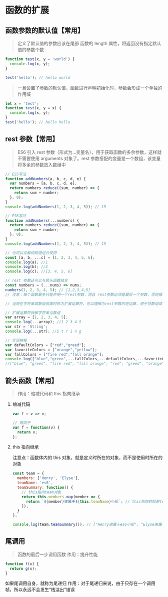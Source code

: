 # 函数的扩展

## 函数参数的默认值【常用】

> 定义了默认值的参数应该在尾部
> 函数的 length 属性，将返回没有指定默认值的参数个数

```js
function test(x, y = 'world') {
  console.log(x, y);
}

test('hello'); // hello world
```

> 一旦设置了参数的默认值，函数进行声明初始化时，参数会形成一个单独的作用域

```js
let x = 'test';
function test(x, y = x) {
  console.log(x, y);
}
test('hello'); // hello hello
```

## rest 参数【常用】

> ES6 引入 rest 参数（形式为...变量名），用于获取函数的多余参数，这样就不需要使用 arguments 对象了。rest 参数搭配的变量是一个数组，该变量将多余的参数放入数组中

```js
// ES5写法
function addNumbers(a, b, c, d, e) {
  var numbers = [a, b, c, d, e];
  return numbers.reduce((sum, number) => {
    return sum + number;
  }, 0);
}
console.log(addNumbers(1, 2, 3, 4, 5)); // 15

// ES6写法
function addNumbers(...numbers) {
  return numbers.reduce((sum, number) => {
    return sum + number;
  }, 0);
}
console.log(addNumbers(1, 2, 3, 4, 5)); // 15
```

```js
// 也可以与解构赋值组合使用
const [a, b, ...c] = [1, 2, 3, 4, 5, 6];
console.log(a); //1
console.log(b); //2
console.log(c); //[3, 4, 5, 6]
```

```js
// rest 参数还可以与箭头函数结合
const numbers = (...nums) => nums;
numbers(1, 2, 3, 4, 5); // [1,2,3,4,5]
// 注意：每个函数最多只能声明一个rest参数，而且 rest参数必须是最后一个参数，否则报错
```

```js
// 当用在字符串或数组前面时称为扩展运算符，可以理解为rest参数的逆运算，用于将数组或字符串进行拆解

// 扩展运算符拆解字符串与数组
var array = [1, 2, 3, 4, 5];
console.log(...array); //1 2 3 4 5
var str = 'String';
console.log(...str); //S t r i n g

// 实现拼接
var defaultColors = ["red","greed"];
var favoriteColors = ["orange","yellow"];
var fallColors = ["fire red","fall orange"];
console.log(["blue","green",...fallColors,...defaultColors,...favoriteColors]
//["blue", "green", "fire red", "fall orange", "red", "greed", "orange", "yellow"]
```

## 箭头函数【常用】

> 作用：缩减代码和 this 指向继承

1. 缩减代码

   ```js
   var f = v => v;

   // 等同于
   var f = function(v) {
     return v;
   };
   ```

2. this 指向继承

   注意点：函数体内的 this 对象，就是定义时所在的对象，而不是使用时所在的对象

   ```js
   const team = {
     members: ['Henry', 'Elyse'],
     teamName: 'es6',
     teamSummary: function() {
       // this指向team对象
       return this.members.map(member => {
         return `${member}隶属于${this.teamName}小组`; // this指向的就是team对象，继承了父亲的this指向
       });
     }
   };

   console.log(team.teamSummary()); // ["Henry隶属于es6小组", "Elyse隶属于es6小组"]
   ```

## 尾调用

> 函数的最后一步调用函数
> 作用：提升性能

```js
function f(x) {
  return g(x);
}
```

如果尾调用自身，就称为尾递归
作用：对于尾递归来说，由于只存在一个调用帧，所以永远不会发生“栈溢出”错误
